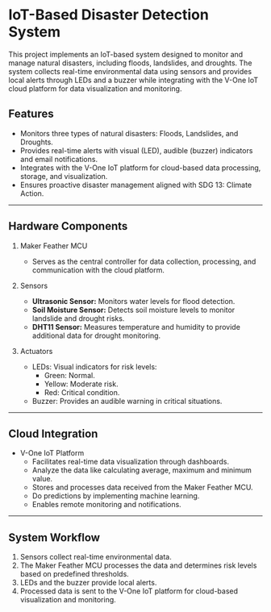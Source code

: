 # IoT-Based  Disaster Detection System

This project implements an IoT-based system designed to monitor and manage natural disasters, including floods, landslides, and droughts. The system collects real-time environmental data using sensors 
and provides local alerts through LEDs and a buzzer while integrating with the V-One IoT cloud platform for data visualization and monitoring.

## Features
- Monitors three types of natural disasters: Floods, Landslides, and Droughts.
- Provides real-time alerts with visual (LED), audible (buzzer) indicators and email notifications.
- Integrates with the V-One IoT platform for cloud-based data processing, storage, and visualization.
- Ensures proactive disaster management aligned with SDG 13: Climate Action.

---

## Hardware Components
1. Maker Feather MCU  
   - Serves as the central controller for data collection, processing, and communication with the cloud platform.

2. Sensors
   - **Ultrasonic Sensor:** Monitors water levels for flood detection.  
   - **Soil Moisture Sensor:** Detects soil moisture levels to monitor landslide and drought risks.  
   - **DHT11 Sensor:** Measures temperature and humidity to provide additional data for drought monitoring.

3. Actuators  
   - LEDs: Visual indicators for risk levels:
     - Green: Normal.
     - Yellow: Moderate risk.
     - Red: Critical condition.  
   - Buzzer: Provides an audible warning in critical situations.

---

## Cloud Integration
- V-One IoT Platform
  - Facilitates real-time data visualization through dashboards.
  - Analyze the data like calculating average, maximum and minimum value.
  - Stores and processes data received from the Maker Feather MCU.
  - Do predictions by implementing machine learning.
  - Enables remote monitoring and notifications.

---

## **System Workflow**
1. Sensors collect real-time environmental data.
2. The Maker Feather MCU processes the data and determines risk levels based on predefined thresholds.
3. LEDs and the buzzer provide local alerts.
4. Processed data is sent to the V-One IoT platform for cloud-based visualization and monitoring.

